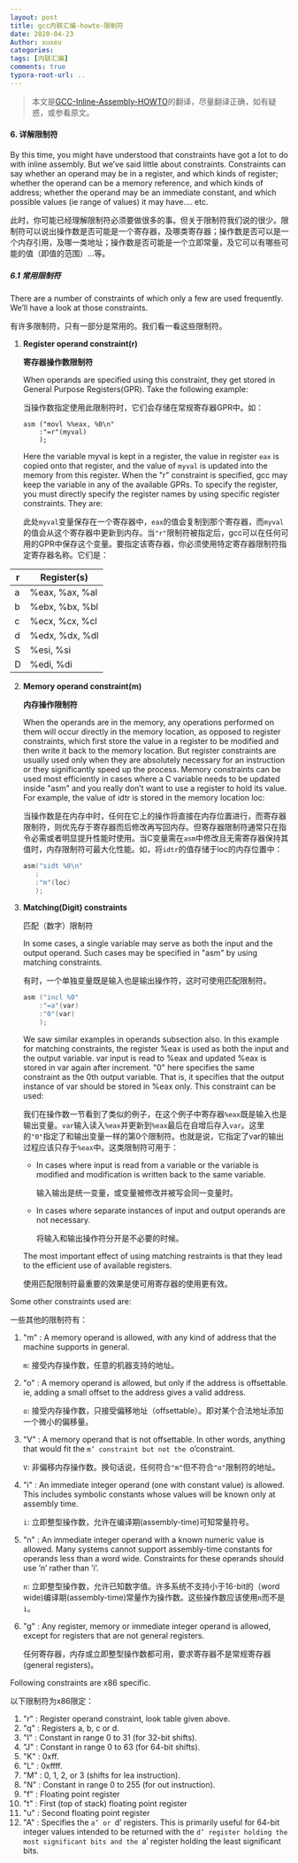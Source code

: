 ```yaml
---
layout: post
title: gcc内联汇编-howto-限制符
date: 2020-04-23
Author: xuxeu
categories: 
tags: [内联汇编]
comments: true
typora-root-url: ..
---
```


> 本文是[GCC-Inline-Assembly-HOWTO](http://www.ibiblio.org/gferg/ldp/GCC-Inline-Assembly-HOWTO.html)的翻译，尽量翻译正确，如有疑惑，或参看原文。

#### 6. 详解限制符

By this time, you might have understood that constraints have got a lot to do with inline assembly. But we’ve said little about constraints. Constraints can say whether an operand may be in a register, and which kinds of register; whether the operand can be a memory reference, and which kinds of address; whether the operand may be an immediate constant, and which possible values (ie range of values) it may have.... etc.

此时，你可能已经理解限制符必须要做很多的事。但关于限制符我们说的很少。限制符可以说出操作数是否可能是一个寄存器，及哪类寄存器；操作数是否可以是一个内存引用，及哪一类地址；操作数是否可能是一个立即常量，及它可以有哪些可能的值（即值的范围）...等。

##### 6.1 常用限制符

There are a number of constraints of which only a few are used frequently. We’ll have a look at those constraints.

有许多限制符，只有一部分是常用的。我们看一看这些限制符。

1. **Register operand constraint(r)**

   **寄存器操作数限制符**

   When operands are specified using this constraint, they get stored in General Purpose Registers(GPR). Take the following example:

   当操作数指定使用此限制符时，它们会存储在常规寄存器GPR中。如：

   ```
   asm ("movl %%eax, %0\n"
       :"=r"(myval)
       );
   ```

   Here the variable myval is kept in a register, the value in register `eax` is copied onto that register, and the value of `myval` is updated into the memory from this register. When the "r" constraint is specified, gcc may keep the variable in any of the available GPRs. To specify the register, you must directly specify the register names by using specific register constraints. They are:

   此处`myval`变量保存在一个寄存器中，`eax`的值会复制到那个寄存器，而`myval`的值会从这个寄存器中更新到内存。当`"r"`限制符被指定后，gcc可以在任何可用的GPR中保存这个变量。要指定该寄存器，你必须使用特定寄存器限制符指定寄存器名称。它们是：

| r    | Register(s)    |
| ---- | -------------- |
| a    | %eax, %ax, %al |
| b    | %ebx, %bx, %bl |
| c    | %ecx, %cx, %cl |
| d    | %edx, %dx, %dl |
| S    | %esi, %si      |
| D    | %edi, %di      |

2. **Memory operand constraint(m)**

   **内存操作限制符**

   When the operands are in the memory, any operations performed on them will occur directly in the memory location, as opposed to register constraints, which first store the value in a register to be modified and then write it back to the memory location. But register constraints are usually used only when they are absolutely necessary for an instruction or they significantly speed up the process. Memory constraints can be used most efficiently in cases where a C variable needs to be updated inside "asm" and you really don’t want to use a register to hold its value. For example, the value of idtr is stored in the memory location loc:

   当操作数是在内存中时，任何在它上的操作将直接在内存位置进行，而寄存器限制符，则优先存于寄存器而后修改再写回内存。但寄存器限制符通常只在指令必需或者明显提升性能时使用。当C变量需在`asm`中修改且无需寄存器保持其值时，内存限制符可最大化性能。如，将`idtr`的值存储于loc的内存位置中：

   ```c
   asm("sidt %0\n"
      :
      :"m"(loc)
      );
   ```

3. **Matching(Digit) constraints**

   匹配（数字）限制符

   In some cases, a single variable may serve as both the input and the output operand. Such cases may be specified in "asm" by using matching constraints.

   有时，一个单独变量既是输入也是输出操作符，这时可使用匹配限制符。

   ```c
   asm ("incl %0"
       :"=a"(var)
       :"0"(var)
       );
   ```

   We saw similar examples in operands subsection also. In this example for matching constraints, the register %eax is used as both the input and the output variable. var input is read to %eax and updated %eax is stored in var again after increment. "0" here specifies the same constraint as the 0th output variable. That is, it specifies that the output instance of var should be stored in %eax only. This constraint can be used:

   我们在操作数一节看到了类似的例子，在这个例子中寄存器`%eax`既是输入也是输出变量。`var`输入读入`%eax`并更新到`%eax`最后在自增后存入`var`。这里的`"0"`指定了和输出变量一样的第0个限制符。也就是说，它指定了var的输出过程应该只存于`%eax`中。这类限制符可用于：

   - In cases where input is read from a variable or the variable is modified and modification is written back to the same variable.

     输入输出是统一变量，或变量被修改并被写会同一变量时。

   - In cases where separate instances of input and output operands are not necessary.

     将输入和输出操作符分开是不必要的时候。

   The most important effect of using matching restraints is that they lead to the efficient use of available registers.

   使用匹配限制符最重要的效果是使可用寄存器的使用更有效。

Some other constraints used are:

一些其他的限制符有：

1. "m" : A memory operand is allowed, with any kind of address that the machine supports in general.

   `m`: 接受内存操作数，任意的机器支持的地址。

2. "o" : A memory operand is allowed, but only if the address is offsettable. ie, adding a small offset to the address gives a valid address.

   `o`: 接受内存操作数，只接受偏移地址（offsettable）。即对某个合法地址添加一个微小的偏移量。

3. "V" : A memory operand that is not offsettable. In other words, anything that would fit the `m’ constraint but not the `o’constraint.

   `V`: 非偏移内存操作数。换句话说，任何符合`"m"`但不符合`"o"`限制符的地址。

4. "i" : An immediate integer operand (one with constant value) is allowed. This includes symbolic constants whose values will be known only at assembly time.

   `i`: 立即整型操作数，允许在编译期(assembly-time)可知常量符号。

5. "n" : An immediate integer operand with a known numeric value is allowed. Many systems cannot support assembly-time constants for operands less than a word wide. Constraints for these operands should use ’n’ rather than ’i’.

   `n`: 立即整型操作数，允许已知数字值。许多系统不支持小于16-bit的（word wide)编译期(assembly-time)常量作为操作数。这些操作数应该使用`n`而不是`i`。

6. "g" : Any register, memory or immediate integer operand is allowed, except for registers that are not general registers.

   任何寄存器，内存或立即整型操作数都可用，要求寄存器不是常规寄存器(general registers)。

Following constraints are x86 specific.

以下限制符为x86限定：

1. "r" : Register operand constraint, look table given above.
2. "q" : Registers a, b, c or d.
3. "I" : Constant in range 0 to 31 (for 32-bit shifts).
4. "J" : Constant in range 0 to 63 (for 64-bit shifts).
5. "K" : 0xff.
6. "L" : 0xffff.
7. "M" : 0, 1, 2, or 3 (shifts for lea instruction).
8. "N" : Constant in range 0 to 255 (for out instruction).
9. "f" : Floating point register
10. "t" : First (top of stack) floating point register
11. "u" : Second floating point register
12. "A" : Specifies the `a’ or `d’ registers. This is primarily useful for 64-bit integer values intended to be returned with the `d’ register holding the most significant bits and the `a’ register holding the least significant bits.
